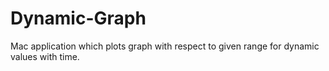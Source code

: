 # Dynamic-Graph
Mac application which plots graph with respect to given range for dynamic values with time.
